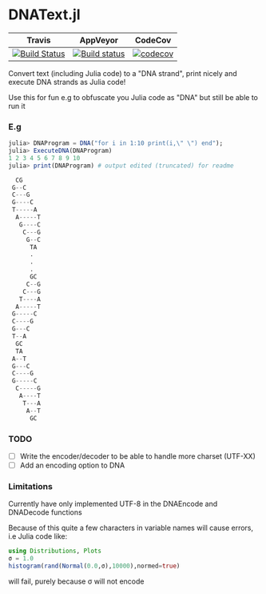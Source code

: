 # DNAText.jl 
| Travis | AppVeyor | CodeCov |
|-------|----------|---------|
| [![Build Status](https://travis-ci.com/harveydevereux/DNAText.jl.svg?branch=master)](https://travis-ci.com/harveydevereux/DNAText.jl) |[![Build status](https://ci.appveyor.com/api/projects/status/r3x53cnn3n7352tf?svg=true)](https://ci.appveyor.com/project/harveydevereux/dnatext-jl) |[![codecov](https://codecov.io/gh/harveydevereux/DNAText.jl/branch/master/graph/badge.svg)](https://codecov.io/gh/harveydevereux/DNAText.jl) |




Convert text (including Julia code) to a "DNA strand", print nicely and execute DNA strands as Julia code! 

Use this for fun e.g to obfuscate you Julia code as "DNA" but still be able to run it

### E.g
```Julia
julia> DNAProgram = DNA("for i in 1:10 print(i,\" \") end");
julia> ExecuteDNA(DNAProgram)
1 2 3 4 5 6 7 8 9 10
julia> print(DNAProgram) # output edited (truncated) for readme

  CG
 G--C
 C---G
 G----C
 T-----A
  A-----T
   G----C
    C---G
     G--C
      TA
      .
      .
      .
      GC
     C--G
    C---G
   T----A
  A-----T
 G-----C
 C----G
 G---C
 T--A
  GC
  TA
 A--T
 G---C
 C----G
 G-----C
  C-----G
   A----T
    T---A
     A--T
      GC
```

### TODO
- [ ] Write the encoder/decoder to be able to handle more charset (UTF-XX)
- [ ] Add an encoding option to DNA

### Limitations

Currently have only implemented UTF-8 in the DNAEncode and DNADecode functions

Because of this quite a few characters in variable names will cause errors, i.e Julia
code like:
```Julia
using Distributions, Plots
σ = 1.0
histogram(rand(Normal(0.0,σ),10000),normed=true)
```
will fail, purely because σ will not encode
